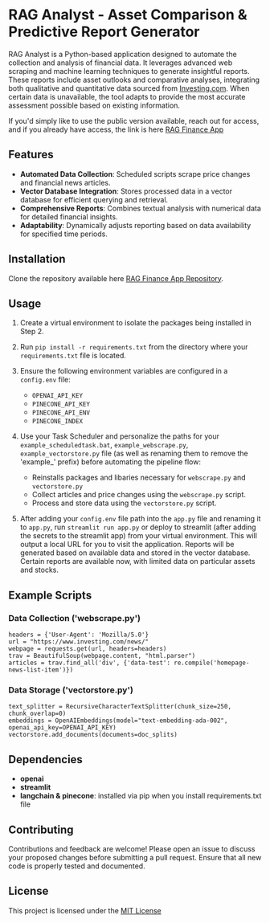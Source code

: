 # RAG Analyst - Asset Comparison & Predictive Report Generator

RAG Analyst is a Python-based application designed to automate the collection and analysis of financial data. It leverages advanced web scraping and machine learning techniques to generate insightful reports. These reports include asset outlooks and comparative analyses, integrating both qualitative and quantitative data sourced from [Investing.com](https://www.investing.com). When certain data is unavailable, the tool adapts to provide the most accurate assessment possible based on existing information.

If you'd simply like to use the public version available, reach out for access, and if you already have access, the link is here [RAG Finance App](https://rag-financial-analyst.streamlit.app)

## Features
- **Automated Data Collection**: Scheduled scripts scrape price changes and financial news articles.
- **Vector Database Integration**: Stores processed data in a vector database for efficient querying and retrieval.
- **Comprehensive Reports**: Combines textual analysis with numerical data for detailed financial insights.
- **Adaptability**: Dynamically adjusts reporting based on data availability for specified time periods.

## Installation

Clone the repository available here [RAG Finance App Repository](https://github.com/toritotony/RAG-Financial-Analyst).

## Usage

1. Create a virtual environment to isolate the packages being installed in Step 2.

2. Run `pip install -r requirements.txt` from the directory where your `requirements.txt` file is located.

3. Ensure the following environment variables are configured in a `config.env` file:
   - `OPENAI_API_KEY`
   - `PINECONE_API_KEY`
   - `PINECONE_API_ENV`
   - `PINECONE_INDEX`

4. Use your Task Scheduler and personalize the paths for your `example_scheduledtask.bat`, `example_webscrape.py`, `example_vectorstore.py` file (as well as renaming them to remove the 'example_' prefix) before automating the pipeline flow:
   - Reinstalls packages and libaries necessary for `webscrape.py` and `vectorstore.py`
   - Collect articles and price changes using the `webscrape.py` script.
   - Process and store data using the `vectorstore.py` script.

5. After adding your `config.env` file path into the `app.py` file and renaming it to `app.py`, run `streamlit run app.py` or deploy to streamlit (after adding the secrets to the streamlit app) from your virtual environment. This will output a local URL for you to visit the application. Reports will be generated based on available data and stored in the vector database. Certain reports are available now, with limited data on particular assets and stocks.

## Example Scripts

### Data Collection ('webscrape.py')
```
headers = {'User-Agent': 'Mozilla/5.0'}
url = "https://www.investing.com/news/"
webpage = requests.get(url, headers=headers)
trav = BeautifulSoup(webpage.content, "html.parser")
articles = trav.find_all('div', {'data-test': re.compile('homepage-news-list-item')})
```

### Data Storage ('vectorstore.py')
```
text_splitter = RecursiveCharacterTextSplitter(chunk_size=250, chunk_overlap=0)
embeddings = OpenAIEmbeddings(model="text-embedding-ada-002", openai_api_key=OPENAI_API_KEY)
vectorstore.add_documents(documents=doc_splits)
```

## Dependencies

- **openai**
- **streamlit**
- **langchain & pinecone**: installed via pip when you install requirements.txt file

## Contributing
Contributions and feedback are welcome! Please open an issue to discuss your proposed changes before submitting a pull request. Ensure that all new code is properly tested and documented.

## License
This project is licensed under the [MIT License](https://opensource.org/license/mit)
